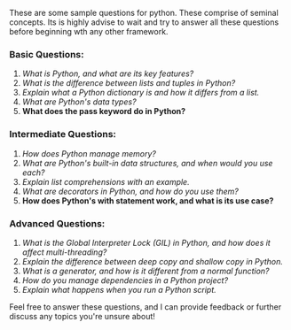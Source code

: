 These are some sample questions for python. These comprise of seminal concepts. Its is highly advise to wait and try to answer all these questions before beginning wth any other framework.

### Basic Questions:

1. *What is Python, and what are its key features?*
2. *What is the difference between lists and tuples in Python?*
3. *Explain what a Python dictionary is and how it differs from a list.*
4. *What are Python's data types?*
5. **What does the pass keyword do in Python?**

### Intermediate Questions:

1. *How does Python manage memory?*
2. *What are Python's built-in data structures, and when would you use each?*
3. *Explain list comprehensions with an example.*
4. *What are decorators in Python, and how do you use them?*
5. **How does Python's with statement work, and what is its use case?**

### Advanced Questions:

1. *What is the Global Interpreter Lock (GIL) in Python, and how does it affect multi-threading?*
2. *Explain the difference between deep copy and shallow copy in Python.*
3. *What is a generator, and how is it different from a normal function?*
4. *How do you manage dependencies in a Python project?*
5. *Explain what happens when you run a Python script.*

Feel free to answer these questions, and I can provide feedback or further discuss any topics you're unsure about!
